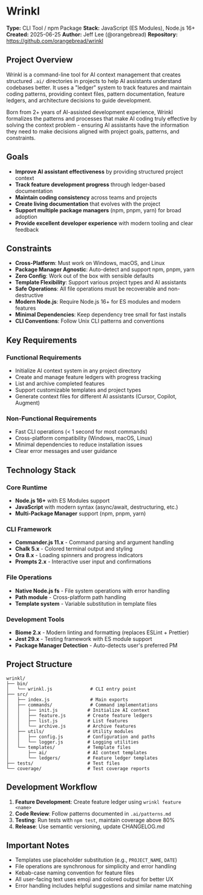 # Wrinkl

**Type:** CLI Tool / npm Package
**Stack:** JavaScript (ES Modules), Node.js 16+
**Created:** 2025-06-25
**Author:** Jeff Lee (@orangebread)
**Repository:** https://github.com/orangebread/wrinkl

## Project Overview

Wrinkl is a command-line tool for AI context management that creates structured `.ai/` directories in projects to help AI assistants understand codebases better. It uses a "ledger" system to track features and maintain coding patterns, providing context files, pattern documentation, feature ledgers, and architecture decisions to guide development.

Born from 2+ years of AI-assisted development experience, Wrinkl formalizes the patterns and processes that make AI coding truly effective by solving the context problem - ensuring AI assistants have the information they need to make decisions aligned with project goals, patterns, and constraints.

## Goals

- **Improve AI assistant effectiveness** by providing structured project context
- **Track feature development progress** through ledger-based documentation
- **Maintain coding consistency** across teams and projects
- **Create living documentation** that evolves with the project
- **Support multiple package managers** (npm, pnpm, yarn) for broad adoption
- **Provide excellent developer experience** with modern tooling and clear feedback

## Constraints

- **Cross-Platform**: Must work on Windows, macOS, and Linux
- **Package Manager Agnostic**: Auto-detect and support npm, pnpm, yarn
- **Zero Config**: Work out of the box with sensible defaults
- **Template Flexibility**: Support various project types and AI assistants
- **Safe Operations**: All file operations must be recoverable and non-destructive
- **Modern Node.js**: Require Node.js 16+ for ES modules and modern features
- **Minimal Dependencies**: Keep dependency tree small for fast installs
- **CLI Conventions**: Follow Unix CLI patterns and conventions

## Key Requirements

### Functional Requirements
- Initialize AI context system in any project directory
- Create and manage feature ledgers with progress tracking
- List and archive completed features
- Support customizable templates and project types
- Generate context files for different AI assistants (Cursor, Copilot, Augment)

### Non-Functional Requirements
- Fast CLI operations (< 1 second for most commands)
- Cross-platform compatibility (Windows, macOS, Linux)
- Minimal dependencies to reduce installation issues
- Clear error messages and user guidance

## Technology Stack

### Core Runtime
- **Node.js 16+** with ES Modules support
- **JavaScript** with modern syntax (async/await, destructuring, etc.)
- **Multi-Package Manager** support (npm, pnpm, yarn)

### CLI Framework
- **Commander.js 11.x** - Command parsing and argument handling
- **Chalk 5.x** - Colored terminal output and styling
- **Ora 8.x** - Loading spinners and progress indicators
- **Prompts 2.x** - Interactive user input and confirmations

### File Operations
- **Native Node.js fs** - File system operations with error handling
- **Path module** - Cross-platform path handling
- **Template system** - Variable substitution in template files

### Development Tools
- **Biome 2.x** - Modern linting and formatting (replaces ESLint + Prettier)
- **Jest 29.x** - Testing framework with ES module support
- **Package Manager Detection** - Auto-detects user's preferred PM

## Project Structure

```
wrinkl/
├── bin/
│   └── wrinkl.js              # CLI entry point
├── src/
│   ├── index.js               # Main exports
│   ├── commands/              # Command implementations
│   │   ├── init.js           # Initialize AI context
│   │   ├── feature.js        # Create feature ledgers
│   │   ├── list.js           # List features
│   │   └── archive.js        # Archive features
│   ├── utils/                # Utility modules
│   │   ├── config.js         # Configuration and paths
│   │   └── logger.js         # Logging utilities
│   └── templates/            # Template files
│       ├── ai/               # AI context templates
│       └── ledgers/          # Feature ledger templates
├── tests/                    # Test files
└── coverage/                 # Test coverage reports
```

## Development Workflow

1. **Feature Development**: Create feature ledger using `wrinkl feature <name>`
2. **Code Review**: Follow patterns documented in `.ai/patterns.md`
3. **Testing**: Run tests with `npm test`, maintain coverage above 80%
4. **Release**: Use semantic versioning, update CHANGELOG.md

## Important Notes

- Templates use placeholder substitution (e.g., `PROJECT_NAME`, `DATE`)
- File operations are synchronous for simplicity and error handling
- Kebab-case naming convention for feature files
- All user-facing text uses emoji and colored output for better UX
- Error handling includes helpful suggestions and similar name matching
